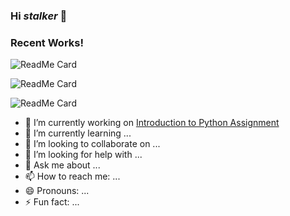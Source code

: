 ### **Hi _stalker_** 👋

### Recent Works!

![ReadMe Card](https://github-readme-stats.vercel.app/api/pin/?username=Mauricio1408&repo=Intro-to-Artificial-Intelligence)

![ReadMe Card](https://github-readme-stats.vercel.app/api/pin/?username=Mauricio1408&repo=CCS-221)


![ReadMe Card](https://github-readme-stats.vercel.app/api/pin/?username=Mauricio1408&repo=CC-203)




- 🔭 I’m currently working on [Introduction to Python Assignment](https://github.com/Mauricio1408/CCS221-Midterm-Output)
- 🌱 I’m currently learning ...
- 👯 I’m looking to collaborate on ...
- 🤔 I’m looking for help with ...
- 💬 Ask me about ...
- 📫 How to reach me: ...
- 😄 Pronouns: ...
- ⚡ Fun fact: ...

